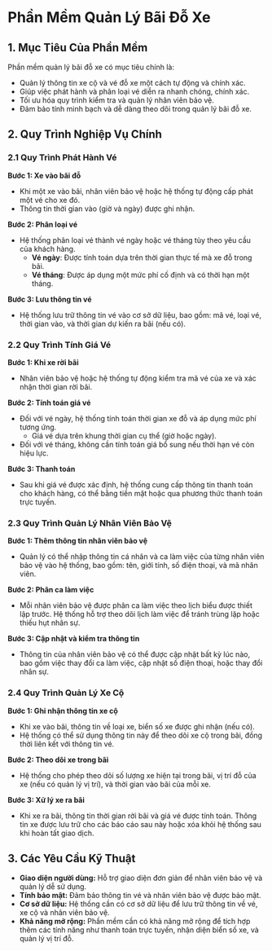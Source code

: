 
# Phần Mềm Quản Lý Bãi Đỗ Xe

## 1. Mục Tiêu Của Phần Mềm

Phần mềm quản lý bãi đỗ xe có mục tiêu chính là:
- Quản lý thông tin xe cộ và vé đỗ xe một cách tự động và chính xác.
- Giúp việc phát hành và phân loại vé diễn ra nhanh chóng, chính xác.
- Tối ưu hóa quy trình kiểm tra và quản lý nhân viên bảo vệ.
- Đảm bảo tính minh bạch và dễ dàng theo dõi trong quản lý bãi đỗ xe.

## 2. Quy Trình Nghiệp Vụ Chính

### 2.1 Quy Trình Phát Hành Vé

**Bước 1: Xe vào bãi đỗ**
- Khi một xe vào bãi, nhân viên bảo vệ hoặc hệ thống tự động cấp phát một vé cho xe đó.
- Thông tin thời gian vào (giờ và ngày) được ghi nhận.

**Bước 2: Phân loại vé**
- Hệ thống phân loại vé thành vé ngày hoặc vé tháng tùy theo yêu cầu của khách hàng.
    - **Vé ngày**: Được tính toán dựa trên thời gian thực tế mà xe đỗ trong bãi.
    - **Vé tháng**: Được áp dụng một mức phí cố định và có thời hạn một tháng.

**Bước 3: Lưu thông tin vé**
- Hệ thống lưu trữ thông tin vé vào cơ sở dữ liệu, bao gồm: mã vé, loại vé, thời gian vào, và thời gian dự kiến ra bãi (nếu có).

### 2.2 Quy Trình Tính Giá Vé

**Bước 1: Khi xe rời bãi**
- Nhân viên bảo vệ hoặc hệ thống tự động kiểm tra mã vé của xe và xác nhận thời gian rời bãi.

**Bước 2: Tính toán giá vé**
- Đối với vé ngày, hệ thống tính toán thời gian xe đỗ và áp dụng mức phí tương ứng.
    - Giá vé dựa trên khung thời gian cụ thể (giờ hoặc ngày).
- Đối với vé tháng, không cần tính toán giá bổ sung nếu thời hạn vé còn hiệu lực.

**Bước 3: Thanh toán**
- Sau khi giá vé được xác định, hệ thống cung cấp thông tin thanh toán cho khách hàng, có thể bằng tiền mặt hoặc qua phương thức thanh toán trực tuyến.

### 2.3 Quy Trình Quản Lý Nhân Viên Bảo Vệ

**Bước 1: Thêm thông tin nhân viên bảo vệ**
- Quản lý có thể nhập thông tin cá nhân và ca làm việc của từng nhân viên bảo vệ vào hệ thống, bao gồm: tên, giới tính, số điện thoại, và mã nhân viên.

**Bước 2: Phân ca làm việc**
- Mỗi nhân viên bảo vệ được phân ca làm việc theo lịch biểu được thiết lập trước. Hệ thống hỗ trợ theo dõi lịch làm việc để tránh trùng lặp hoặc thiếu hụt nhân sự.

**Bước 3: Cập nhật và kiểm tra thông tin**
- Thông tin của nhân viên bảo vệ có thể được cập nhật bất kỳ lúc nào, bao gồm việc thay đổi ca làm việc, cập nhật số điện thoại, hoặc thay đổi nhân sự.

### 2.4 Quy Trình Quản Lý Xe Cộ

**Bước 1: Ghi nhận thông tin xe cộ**
- Khi xe vào bãi, thông tin về loại xe, biển số xe được ghi nhận (nếu có).
- Hệ thống có thể sử dụng thông tin này để theo dõi xe cộ trong bãi, đồng thời liên kết với thông tin vé.

**Bước 2: Theo dõi xe trong bãi**
- Hệ thống cho phép theo dõi số lượng xe hiện tại trong bãi, vị trí đỗ của xe (nếu có quản lý vị trí), và thời gian vào bãi của mỗi xe.

**Bước 3: Xử lý xe ra bãi**
- Khi xe ra bãi, thông tin thời gian rời bãi và giá vé được tính toán. Thông tin xe được lưu trữ cho các báo cáo sau này hoặc xóa khỏi hệ thống sau khi hoàn tất giao dịch.

## 3. Các Yêu Cầu Kỹ Thuật

- **Giao diện người dùng:** Hỗ trợ giao diện đơn giản để nhân viên bảo vệ và quản lý dễ sử dụng.
- **Tính bảo mật:** Đảm bảo thông tin vé và nhân viên bảo vệ được bảo mật.
- **Cơ sở dữ liệu:** Hệ thống cần có cơ sở dữ liệu để lưu trữ thông tin về vé, xe cộ và nhân viên bảo vệ.
- **Khả năng mở rộng:** Phần mềm cần có khả năng mở rộng để tích hợp thêm các tính năng như thanh toán trực tuyến, nhận diện biển số xe, và quản lý vị trí đỗ.

